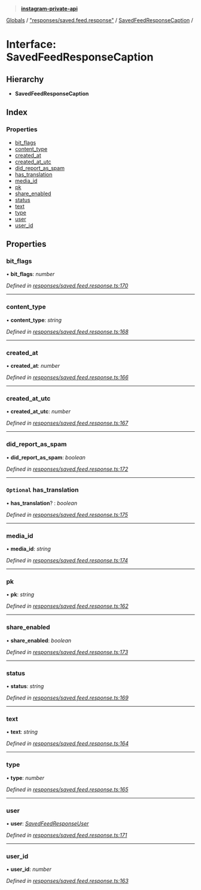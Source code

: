 > **[instagram-private-api](../README.md)**

[Globals](../README.md) / ["responses/saved.feed.response"](../modules/_responses_saved_feed_response_.md) / [SavedFeedResponseCaption](_responses_saved_feed_response_.savedfeedresponsecaption.md) /

# Interface: SavedFeedResponseCaption

## Hierarchy

* **SavedFeedResponseCaption**

## Index

### Properties

* [bit_flags](_responses_saved_feed_response_.savedfeedresponsecaption.md#bit_flags)
* [content_type](_responses_saved_feed_response_.savedfeedresponsecaption.md#content_type)
* [created_at](_responses_saved_feed_response_.savedfeedresponsecaption.md#created_at)
* [created_at_utc](_responses_saved_feed_response_.savedfeedresponsecaption.md#created_at_utc)
* [did_report_as_spam](_responses_saved_feed_response_.savedfeedresponsecaption.md#did_report_as_spam)
* [has_translation](_responses_saved_feed_response_.savedfeedresponsecaption.md#optional-has_translation)
* [media_id](_responses_saved_feed_response_.savedfeedresponsecaption.md#media_id)
* [pk](_responses_saved_feed_response_.savedfeedresponsecaption.md#pk)
* [share_enabled](_responses_saved_feed_response_.savedfeedresponsecaption.md#share_enabled)
* [status](_responses_saved_feed_response_.savedfeedresponsecaption.md#status)
* [text](_responses_saved_feed_response_.savedfeedresponsecaption.md#text)
* [type](_responses_saved_feed_response_.savedfeedresponsecaption.md#type)
* [user](_responses_saved_feed_response_.savedfeedresponsecaption.md#user)
* [user_id](_responses_saved_feed_response_.savedfeedresponsecaption.md#user_id)

## Properties

###  bit_flags

• **bit_flags**: *number*

*Defined in [responses/saved.feed.response.ts:170](https://github.com/dilame/instagram-private-api/blob/173bc62/src/responses/saved.feed.response.ts#L170)*

___

###  content_type

• **content_type**: *string*

*Defined in [responses/saved.feed.response.ts:168](https://github.com/dilame/instagram-private-api/blob/173bc62/src/responses/saved.feed.response.ts#L168)*

___

###  created_at

• **created_at**: *number*

*Defined in [responses/saved.feed.response.ts:166](https://github.com/dilame/instagram-private-api/blob/173bc62/src/responses/saved.feed.response.ts#L166)*

___

###  created_at_utc

• **created_at_utc**: *number*

*Defined in [responses/saved.feed.response.ts:167](https://github.com/dilame/instagram-private-api/blob/173bc62/src/responses/saved.feed.response.ts#L167)*

___

###  did_report_as_spam

• **did_report_as_spam**: *boolean*

*Defined in [responses/saved.feed.response.ts:172](https://github.com/dilame/instagram-private-api/blob/173bc62/src/responses/saved.feed.response.ts#L172)*

___

### `Optional` has_translation

• **has_translation**? : *boolean*

*Defined in [responses/saved.feed.response.ts:175](https://github.com/dilame/instagram-private-api/blob/173bc62/src/responses/saved.feed.response.ts#L175)*

___

###  media_id

• **media_id**: *string*

*Defined in [responses/saved.feed.response.ts:174](https://github.com/dilame/instagram-private-api/blob/173bc62/src/responses/saved.feed.response.ts#L174)*

___

###  pk

• **pk**: *string*

*Defined in [responses/saved.feed.response.ts:162](https://github.com/dilame/instagram-private-api/blob/173bc62/src/responses/saved.feed.response.ts#L162)*

___

###  share_enabled

• **share_enabled**: *boolean*

*Defined in [responses/saved.feed.response.ts:173](https://github.com/dilame/instagram-private-api/blob/173bc62/src/responses/saved.feed.response.ts#L173)*

___

###  status

• **status**: *string*

*Defined in [responses/saved.feed.response.ts:169](https://github.com/dilame/instagram-private-api/blob/173bc62/src/responses/saved.feed.response.ts#L169)*

___

###  text

• **text**: *string*

*Defined in [responses/saved.feed.response.ts:164](https://github.com/dilame/instagram-private-api/blob/173bc62/src/responses/saved.feed.response.ts#L164)*

___

###  type

• **type**: *number*

*Defined in [responses/saved.feed.response.ts:165](https://github.com/dilame/instagram-private-api/blob/173bc62/src/responses/saved.feed.response.ts#L165)*

___

###  user

• **user**: *[SavedFeedResponseUser](_responses_saved_feed_response_.savedfeedresponseuser.md)*

*Defined in [responses/saved.feed.response.ts:171](https://github.com/dilame/instagram-private-api/blob/173bc62/src/responses/saved.feed.response.ts#L171)*

___

###  user_id

• **user_id**: *number*

*Defined in [responses/saved.feed.response.ts:163](https://github.com/dilame/instagram-private-api/blob/173bc62/src/responses/saved.feed.response.ts#L163)*